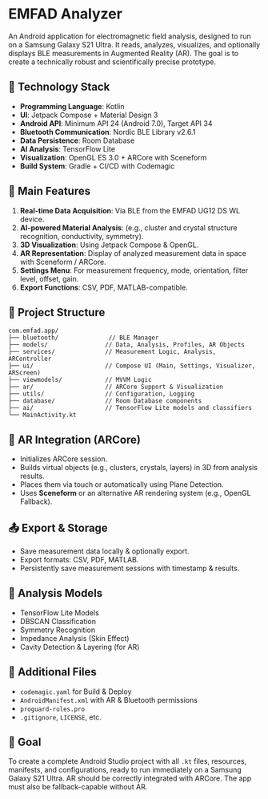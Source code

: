 # EMFAD Analyzer

An Android application for electromagnetic field analysis, designed to run on a Samsung Galaxy S21 Ultra. It reads, analyzes, visualizes, and optionally displays BLE measurements in Augmented Reality (AR). The goal is to create a technically robust and scientifically precise prototype.

## 🔧 Technology Stack

- **Programming Language**: Kotlin
- **UI**: Jetpack Compose + Material Design 3
- **Android API**: Minimum API 24 (Android 7.0), Target API 34
- **Bluetooth Communication**: Nordic BLE Library v2.6.1
- **Data Persistence**: Room Database
- **AI Analysis**: TensorFlow Lite
- **Visualization**: OpenGL ES 3.0 + ARCore with Sceneform
- **Build System**: Gradle + CI/CD with Codemagic

## 📱 Main Features

1.  **Real-time Data Acquisition**: Via BLE from the EMFAD UG12 DS WL device.
2.  **AI-powered Material Analysis**: (e.g., cluster and crystal structure recognition, conductivity, symmetry).
3.  **3D Visualization**: Using Jetpack Compose & OpenGL.
4.  **AR Representation**: Display of analyzed measurement data in space with Sceneform / ARCore.
5.  **Settings Menu**: For measurement frequency, mode, orientation, filter level, offset, gain.
6.  **Export Functions**: CSV, PDF, MATLAB-compatible.

## 📁 Project Structure

```
com.emfad.app/
├── bluetooth/              // BLE Manager
├── models/                // Data, Analysis, Profiles, AR Objects
├── services/              // Measurement Logic, Analysis, ARController
├── ui/                    // Compose UI (Main, Settings, Visualizer, ARScreen)
├── viewmodels/            // MVVM Logic
├── ar/                    // ARCore Support & Visualization
├── utils/                 // Configuration, Logging
├── database/              // Room Database components
├── ai/                    // TensorFlow Lite models and classifiers
└── MainActivity.kt
```

## 🧠 AR Integration (ARCore)

-   Initializes ARCore session.
-   Builds virtual objects (e.g., clusters, crystals, layers) in 3D from analysis results.
-   Places them via touch or automatically using Plane Detection.
-   Uses **Sceneform** or an alternative AR rendering system (e.g., OpenGL Fallback).

## 📤 Export & Storage

-   Save measurement data locally & optionally export.
-   Export formats: CSV, PDF, MATLAB.
-   Persistently save measurement sessions with timestamp & results.

## 🧪 Analysis Models

-   TensorFlow Lite Models
-   DBSCAN Classification
-   Symmetry Recognition
-   Impedance Analysis (Skin Effect)
-   Cavity Detection & Layering (for AR)

## 📄 Additional Files

-   `codemagic.yaml` for Build & Deploy
-   `AndroidManifest.xml` with AR & Bluetooth permissions
-   `proguard-rules.pro`
-   `.gitignore`, `LICENSE`, etc.

## 🎯 Goal

To create a complete Android Studio project with all `.kt` files, resources, manifests, and configurations, ready to run immediately on a Samsung Galaxy S21 Ultra. AR should be correctly integrated with ARCore. The app must also be fallback-capable without AR.